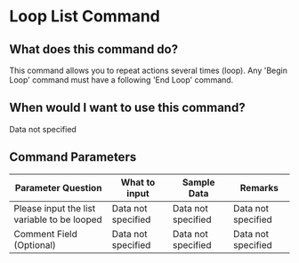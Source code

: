<!--TITLE: Loop List Command -->
<!-- SUBTITLE: a command in the Loop Commands group -->
# Loop List Command


## What does this command do?
This command allows you to repeat actions several times (loop).  Any 'Begin Loop' command must have a following 'End Loop' command.


## When would I want to use this command?
Data not specified


## Command Parameters
| Parameter Question   	| What to input  	|  Sample Data 	| Remarks  	|
| ---                    | ---               | ---           | ---       |
|Please input the list variable to be looped|Data not specified|Data not specified|Data not specified|
|Comment Field (Optional)|Data not specified|Data not specified|Data not specified|


